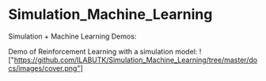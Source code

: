 # Simulation_Machine_Learning
Simulation + Machine Learning Demos:


Demo of Reinforcement Learning with a simulation model:
!["https://github.com/ILABUTK/Simulation_Machine_Learning/tree/master/docs/images/cover.png"]
